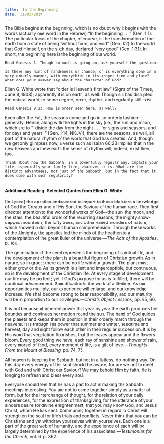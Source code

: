 ```yaml
---
title:  In the Beginning
date:  31/03/2019
---
```


The Bible begins at the beginning, which is no doubt why it begins with the words (actually one word in the Hebrew) “In the beginning . . .” (Gen. 1:1). The particular focus of the chapter, of course, is the transformation of the earth from a state of being “without form, and void” (Gen. 1:2) to the world that God Himself, on the sixth day, declared “very good” (Gen. 1:31). In short, the beginning here is the beginning of our world.

`Read Genesis 1. Though so much is going on, ask yourself the question:`

`Is there any hint of randomness or chance, or is everything done in a very orderly manner, with everything in its proper time and place? What does your answer say about the character of God?`

Ellen G. White wrote that “order is Heaven’s first law” (Signs of the Times, June 8, 1908); apparently it is on earth, as well. Though sin has disrupted the natural world, to some degree, order, rhythm, and regularity still exist.

`Read Genesis 8:22. How is order seen here, as well?`

Even after the Fall, the seasons come and go in an orderly fashion— generally. Hence, along with the lights in the sky (i.e., the sun and moon, which are to “ ‘divide the day from the night . . . for signs and seasons, and for days and years’ ” [Gen. 1:14, NKJV]), there are the seasons, as well, all part of the natural rhythm of the world that God has created. And, though we get only glimpses now, a verse such as Isaiah 66:23 implies that in the new heavens and new earth the sense of rhythm will, indeed, exist then, too.

`Think about how the Sabbath, in a powerfully regular way, impacts your life, especially your family life, whatever it is. What are the distinct advantages, not just of the Sabbath, but in the fact that it does come with such regularity?`

---

#### Additional Reading: Selected Quotes from Ellen G. White

[In Lystra] the apostles endeavored to impart to these idolaters a knowledge of God the Creator and of His Son, the Saviour of the human race. They first directed attention to the wonderful works of God—the sun, the moon, and the stars, the beautiful order of the recurring seasons, the mighty snow-capped mountains, the lofty trees, and other varied wonders of nature, which showed a skill beyond human comprehension. Through these works of the Almighty, the apostles led the minds of the heathen to a contemplation of the great Ruler of the universe.—_The Acts of the Apostles_, p. 180.

The germination of the seed represents the beginning of spiritual life, and the development of the plant is a beautiful figure of Christian growth. As in nature, so in grace; there can be no life without growth. The plant must either grow or die. As its growth is silent and imperceptible, but continuous, so is the development of the Christian life. At every stage of development our life may be perfect; yet if God’s purpose for us is fulfilled, there will be continual advancement. Sanctification is the work of a lifetime. As our opportunities multiply, our experience will enlarge, and our knowledge increase. We shall become strong to bear responsibility, and our maturity will be in proportion to our privileges.—_Christ’s Object Lessons_, pp. 65, 66. 

It is not because of inherent power that year by year the earth produces her bounties and continues her motion round the sun. The hand of God guides the planets and keeps them in position in their orderly march through the heavens. It is through His power that summer and winter, seedtime and harvest, day and night follow each other in their regular succession. It is by His word that vegetation flourishes, that the leaves appear and the flowers bloom. Every good thing we have, each ray of sunshine and shower of rain, every morsel of food, every moment of life, is a gift of love.—_Thoughts From the Mount of Blessing_, pp. 74, 75.

All heaven is keeping the Sabbath, but not in a listless, do-nothing way. On this day every energy of the soul should be awake, for are we not to meet with God and with Christ our Saviour? We may behold Him by faith. He is longing to refresh and bless every soul. 

Everyone should feel that he has a part to act in making the Sabbath meetings interesting. You are not to come together simply as a matter of form, but for the interchange of thought, for the relation of your daily experiences, for the expression of thanksgiving, for the utterance of your sincere desire for divine enlightenment, that you may know God, and Jesus Christ, whom He has sent. Communing together in regard to Christ will strengthen the soul for life’s trials and conflicts. Never think that you can be Christians and yet withdraw yourselves within yourselves. Each one is a part of the great web of humanity, and the experience of each will be largely determined by the experience of his associates.—_Testimonies for the Church_, vol. 6, p. 362. 